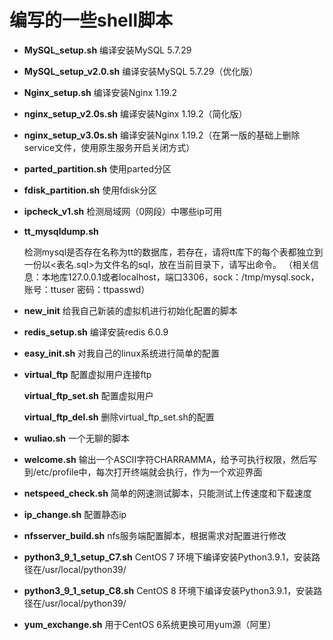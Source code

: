 # 编写的一些shell脚本
- **MySQL_setup.sh**  编译安装MySQL 5.7.29

- **MySQL_setup_v2.0.sh**  编译安装MySQL 5.7.29（优化版）

- **Nginx_setup.sh**  编译安装Nginx 1.19.2

- **nginx_setup_v2.0s.sh**  编译安装Nginx 1.19.2（简化版）

- **nginx_setup_v3.0s.sh**  编译安装Nginx 1.19.2（在第一版的基础上删除service文件，使用原生服务开启关闭方式）

- **parted_partition.sh**  使用parted分区

- **fdisk_partition.sh**  使用fdisk分区

- **ipcheck_v1.sh** 检测局域网（0网段）中哪些ip可用

- **tt_mysqldump.sh**

    检测mysql是否存在名称为tt的数据库，若存在，请将tt库下的每个表都独立到一份以<表名.sql>为文件名的sql，放在当前目录下，请写出命令。
    （相关信息：本地库127.0.0.1或者localhost，端口3306，sock：/tmp/mysql.sock，账号：ttuser 密码：ttpasswd）

- **new_init** 给我自己新装的虚拟机进行初始化配置的脚本

- **redis_setup.sh** 编译安装redis 6.0.9

- **easy_init.sh** 对我自己的linux系统进行简单的配置

- **virtual_ftp** 配置虚拟用户连接ftp

    **virtual_ftp_set.sh** 配置虚拟用户

    **virtual_ftp_del.sh** 删除virtual_ftp_set.sh的配置

- **wuliao.sh** 一个无聊的脚本

- **welcome.sh** 输出一个ASCII字符CHARRAMMA，给予可执行权限，然后写到/etc/profile中，每次打开终端就会执行，作为一个欢迎界面

- **netspeed_check.sh** 简单的网速测试脚本，只能测试上传速度和下载速度

- **ip_change.sh** 配置静态ip

- **nfsserver_build.sh** nfs服务端配置脚本，根据需求对配置进行修改

- **python3_9_1_setup_C7.sh** CentOS 7 环境下编译安装Python3.9.1，安装路径在/usr/local/python39/

- **python3_9_1_setup_C8.sh**  CentOS 8 环境下编译安装Python3.9.1，安装路径在/usr/local/python39/

- **yum_exchange.sh** 用于CentOS 6系统更换可用yum源（阿里）

